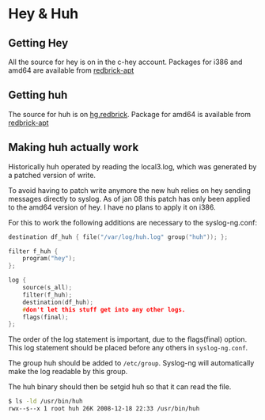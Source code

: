# Hey & Huh

## Getting Hey

All the source for hey is on in the c-hey account. Packages for i386 and amd64
are available from [redbrick-apt](/procedures/redbrick-apt)

## Getting huh

The source for huh is on [hg.redbrick](http://hg.redbrick.dcu.ie/huh/). Package
for amd64 is available from [redbrick-apt](/procedures/redbrick-apt)

## Making huh actually work

Historically huh operated by reading the local3.log, which was generated by a
patched version of write.

To avoid having to patch write anymore the new huh relies on hey sending
messages directly to syslog. As of jan 08 this patch has only been applied to
the amd64 version of hey. I have no plans to apply it on i386.

For this to work the following additions are necessary to the syslog-ng.conf:

``` c
destination df_huh { file("/var/log/huh.log" group("huh")); };

filter f_huh {
    program("hey");
};

log {
    source(s_all);
    filter(f_huh);
    destination(df_huh);
    #don't let this stuff get into any other logs.
    flags(final);
};
```

The order of the log statement is important, due to the flags(final) option.
This log statement should be placed before any others in `syslog-ng.conf`.

The group huh should be added to `/etc/group`. Syslog-ng will automatically
make the log readable by this group.

The huh binary should then be setgid huh so that it can read the file.

``` bash
$ ls -ld /usr/bin/huh
rwx--s--x 1 root huh 26K 2008-12-18 22:33 /usr/bin/huh
```
